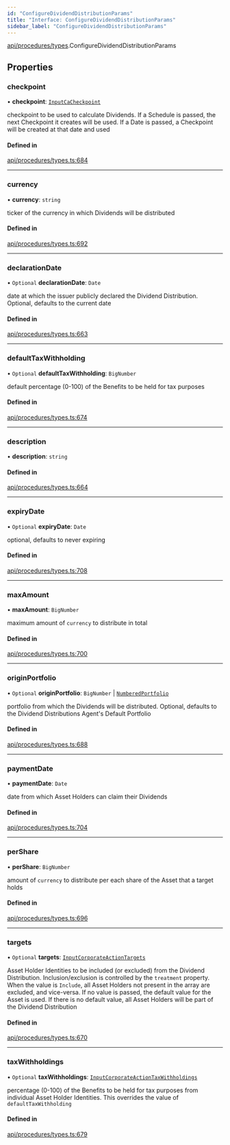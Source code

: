 ```yaml
---
id: "ConfigureDividendDistributionParams"
title: "Interface: ConfigureDividendDistributionParams"
sidebar_label: "ConfigureDividendDistributionParams"
---
```


[api/procedures/types](../../../../../modules/API/Procedures/Types/Types.md).ConfigureDividendDistributionParams

## Properties

### checkpoint

• **checkpoint**: [`InputCaCheckpoint`](../../../../../modules/API/Entities/Asset/Checkpoints/Types/Types.md#inputcacheckpoint)

checkpoint to be used to calculate Dividends. If a Schedule is passed, the next Checkpoint it creates will be used.
  If a Date is passed, a Checkpoint will be created at that date and used

#### Defined in

[api/procedures/types.ts:684](https://github.com/PolymeshAssociation/polymesh-sdk/blob/5a778578/src/api/procedures/types.ts#L684)

___

### currency

• **currency**: `string`

ticker of the currency in which Dividends will be distributed

#### Defined in

[api/procedures/types.ts:692](https://github.com/PolymeshAssociation/polymesh-sdk/blob/5a778578/src/api/procedures/types.ts#L692)

___

### declarationDate

• `Optional` **declarationDate**: `Date`

date at which the issuer publicly declared the Dividend Distribution. Optional, defaults to the current date

#### Defined in

[api/procedures/types.ts:663](https://github.com/PolymeshAssociation/polymesh-sdk/blob/5a778578/src/api/procedures/types.ts#L663)

___

### defaultTaxWithholding

• `Optional` **defaultTaxWithholding**: `BigNumber`

default percentage (0-100) of the Benefits to be held for tax purposes

#### Defined in

[api/procedures/types.ts:674](https://github.com/PolymeshAssociation/polymesh-sdk/blob/5a778578/src/api/procedures/types.ts#L674)

___

### description

• **description**: `string`

#### Defined in

[api/procedures/types.ts:664](https://github.com/PolymeshAssociation/polymesh-sdk/blob/5a778578/src/api/procedures/types.ts#L664)

___

### expiryDate

• `Optional` **expiryDate**: `Date`

optional, defaults to never expiring

#### Defined in

[api/procedures/types.ts:708](https://github.com/PolymeshAssociation/polymesh-sdk/blob/5a778578/src/api/procedures/types.ts#L708)

___

### maxAmount

• **maxAmount**: `BigNumber`

maximum amount of `currency` to distribute in total

#### Defined in

[api/procedures/types.ts:700](https://github.com/PolymeshAssociation/polymesh-sdk/blob/5a778578/src/api/procedures/types.ts#L700)

___

### originPortfolio

• `Optional` **originPortfolio**: `BigNumber` \| [`NumberedPortfolio`](../../../../../classes/API/Entities/NumberedPortfolio/NumberedPortfolio.md)

portfolio from which the Dividends will be distributed. Optional, defaults to the Dividend Distributions Agent's Default Portfolio

#### Defined in

[api/procedures/types.ts:688](https://github.com/PolymeshAssociation/polymesh-sdk/blob/5a778578/src/api/procedures/types.ts#L688)

___

### paymentDate

• **paymentDate**: `Date`

date from which Asset Holders can claim their Dividends

#### Defined in

[api/procedures/types.ts:704](https://github.com/PolymeshAssociation/polymesh-sdk/blob/5a778578/src/api/procedures/types.ts#L704)

___

### perShare

• **perShare**: `BigNumber`

amount of `currency` to distribute per each share of the Asset that a target holds

#### Defined in

[api/procedures/types.ts:696](https://github.com/PolymeshAssociation/polymesh-sdk/blob/5a778578/src/api/procedures/types.ts#L696)

___

### targets

• `Optional` **targets**: [`InputCorporateActionTargets`](../../../../../modules/Types/Types.md#inputcorporateactiontargets)

Asset Holder Identities to be included (or excluded) from the Dividend Distribution. Inclusion/exclusion is controlled by the `treatment`
  property. When the value is `Include`, all Asset Holders not present in the array are excluded, and vice-versa. If no value is passed,
  the default value for the Asset is used. If there is no default value, all Asset Holders will be part of the Dividend Distribution

#### Defined in

[api/procedures/types.ts:670](https://github.com/PolymeshAssociation/polymesh-sdk/blob/5a778578/src/api/procedures/types.ts#L670)

___

### taxWithholdings

• `Optional` **taxWithholdings**: [`InputCorporateActionTaxWithholdings`](../../../../../modules/Types/Types.md#inputcorporateactiontaxwithholdings)

percentage (0-100) of the Benefits to be held for tax purposes from individual Asset Holder Identities.
  This overrides the value of `defaultTaxWithholding`

#### Defined in

[api/procedures/types.ts:679](https://github.com/PolymeshAssociation/polymesh-sdk/blob/5a778578/src/api/procedures/types.ts#L679)
